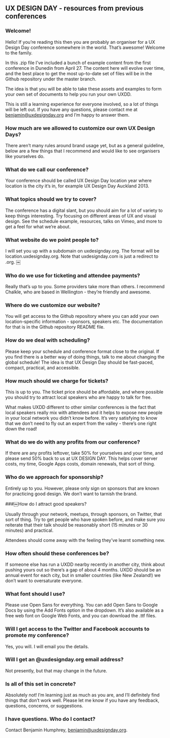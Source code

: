 ## UX DESIGN DAY - resources from previous conferences

### Welcome!

Hello! If you’re reading this then you are probably an organiser for a UX Design Day conference somewhere in the world. That’s awesome! Welcome to the family.

In this .zip file I’ve included a bunch of example content from the first conference in Dunedin from April 27. The content here will evolve over time, and the best place to get the most up-to-date set of files will be in the Github repository under the master branch.

The idea is that you will be able to take these assets and examples to form your own set of documents to help you run your own UXDD.

This is still a learning experience for everyone involved, so a lot of things will be left out. If you have any questions, please contact me at benjamin@uxdesignday.org and I’m happy to answer them.

### How much are we allowed to customize our own UX Design Days?

There aren’t many rules around brand usage yet, but as a general guideline, below are a few things that I recommend and would like to see organisers like yourselves do.

### What do we call our conference?

Your conference should be called UX Design Day location year where location is the city it’s in, for example UX Design Day Auckland 2013.

### What topics should we try to cover?

The conference has a digital slant, but you should aim for a lot of variety to keep things interesting. Try focusing on different areas of UX and visual design. See the schedule example, resources, talks on Vimeo, and more to get a feel for what we’re about.

### What website do we point people to?

I will set you up with a subdomain on uxdesignday.org. The format will be location.uxdesignday.org. Note that uxdesignday.com is just a redirect to .org.
￼
### Who do we use for ticketing and attendee payments?

Really that’s up to you. Some providers take more than others. I recommend Chalkle, who are based in Wellington - they’re friendly and awesome.

### Where do we customize our website?

You will get access to the Github repository where you can add your own location-specific information - sponsors, speakers etc. The documentation for that is in the Github repository README file.

### How do we deal with scheduling?

Please keep your schedule and conference format close to the original. If you find there is a better way of doing things, talk to me about changing the global schedule! The idea is that UX Design Day should be fast-paced, compact, practical, and accessible.

### How much should we charge for tickets?

This is up to you. The ticket price should be affordable, and where possible you should try to attract local speakers who are happy to talk for free.

What makes UXDD different to other similar conferences is the fact that local speakers really mix with attendees and it helps to expose new people in your local network you didn’t know before. It’s very satisfying to know that we don’t need to fly out an expert from the valley - there’s one right down the road!

### What do we do with any profits from our conference?

If there are any profits leftover, take 50% for yourselves and your time, and please send 50% back to us at UX DESIGN DAY. This helps cover server costs, my time, Google Apps costs, domain renewals, that sort of thing.

### Who do we approach for sponsorship?

Entirely up to you. However, please only sign on sponsors that are known for practicing good design. We don’t want to tarnish the brand.

###￼How do I attract good speakers?

Usually through your network, meetups, through sponsors, on Twitter, that sort of thing. Try to get people who have spoken before, and make sure you reiterate that their talk should be reasonably short (15 minutes or 30 minutes) and practical.

Attendees should come away with the feeling they’ve learnt something new.

### How often should these conferences be?

If someone else has run a UXDD nearby recently in another city, think about pushing yours out so there’s a gap of about 4 months. UXDD should be an annual event for each city, but in smaller countries (like New Zealand!) we don’t want to oversaturate everyone.

### What font should I use?

Please use Open Sans for everything. You can add Open Sans to Google Docs by using the Add Fonts option in the dropdown. It’s also available as a free web font on Google Web Fonts, and you can download the .ttf files.

### Will I get access to the Twitter and Facebook accounts to promote my conference?

Yes, you will. I will email you the details.

### Will I get an @uxdesignday.org email address?

Not presently, but that may change in the future.

### Is all of this set in concrete?

Absolutely not! I’m learning just as much as you are, and I’ll definitely find things that don’t work well. Please let me know if you have any feedback, questions, concerns, or suggestions.

### I have questions. Who do I contact?

Contact Benjamin Humphrey, benjamin@uxdesignday.org.



